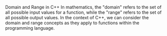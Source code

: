 Domain and Range in C++
In mathematics, the "domain" refers to the set of all possible input values for a function, while the "range" refers to the set of all possible output values. In the context of C++, we can consider the domain and range concepts as they apply to functions within the programming language.
